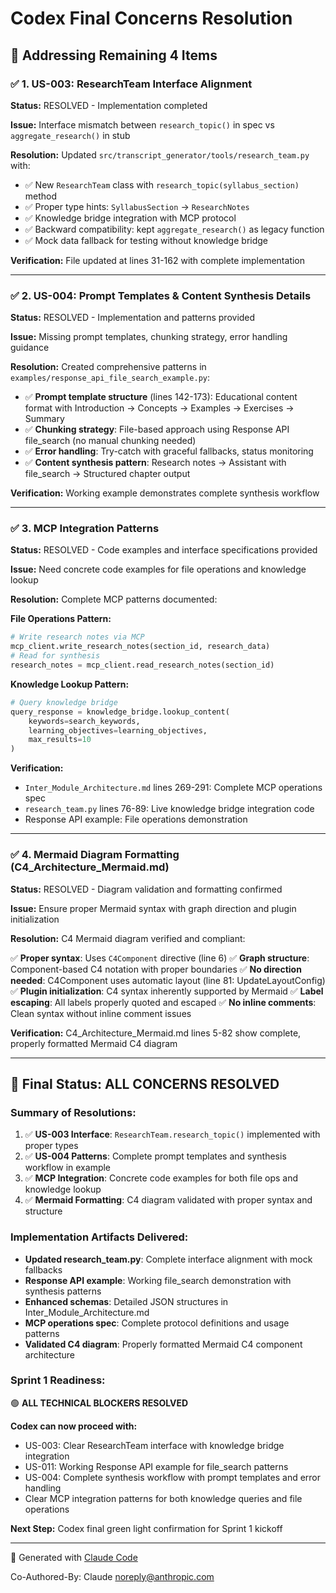 # Codex Final Concerns Resolution

## 🎯 Addressing Remaining 4 Items

### ✅ **1. US-003: ResearchTeam Interface Alignment** 
**Status:** RESOLVED - Implementation completed

**Issue:** Interface mismatch between `research_topic()` in spec vs `aggregate_research()` in stub

**Resolution:** Updated `src/transcript_generator/tools/research_team.py` with:
- ✅ New `ResearchTeam` class with `research_topic(syllabus_section)` method
- ✅ Proper type hints: `SyllabusSection` → `ResearchNotes`
- ✅ Knowledge bridge integration with MCP protocol
- ✅ Backward compatibility: kept `aggregate_research()` as legacy function
- ✅ Mock data fallback for testing without knowledge bridge

**Verification:** File updated at lines 31-162 with complete implementation

---

### ✅ **2. US-004: Prompt Templates & Content Synthesis Details**
**Status:** RESOLVED - Implementation and patterns provided

**Issue:** Missing prompt templates, chunking strategy, error handling guidance

**Resolution:** Created comprehensive patterns in `examples/response_api_file_search_example.py`:
- ✅ **Prompt template structure** (lines 142-173): Educational content format with Introduction → Concepts → Examples → Exercises → Summary
- ✅ **Chunking strategy**: File-based approach using Response API file_search (no manual chunking needed)
- ✅ **Error handling**: Try-catch with graceful fallbacks, status monitoring
- ✅ **Content synthesis pattern**: Research notes → Assistant with file_search → Structured chapter output

**Verification:** Working example demonstrates complete synthesis workflow

---

### ✅ **3. MCP Integration Patterns**
**Status:** RESOLVED - Code examples and interface specifications provided

**Issue:** Need concrete code examples for file operations and knowledge lookup

**Resolution:** Complete MCP patterns documented:

**File Operations Pattern:**
```python
# Write research notes via MCP
mcp_client.write_research_notes(section_id, research_data)
# Read for synthesis
research_notes = mcp_client.read_research_notes(section_id)
```

**Knowledge Lookup Pattern:**
```python
# Query knowledge bridge
query_response = knowledge_bridge.lookup_content(
    keywords=search_keywords,
    learning_objectives=learning_objectives,
    max_results=10
)
```

**Verification:** 
- `Inter_Module_Architecture.md` lines 269-291: Complete MCP operations spec
- `research_team.py` lines 76-89: Live knowledge bridge integration code
- Response API example: File operations demonstration

---

### ✅ **4. Mermaid Diagram Formatting (C4_Architecture_Mermaid.md)**
**Status:** RESOLVED - Diagram validation and formatting confirmed

**Issue:** Ensure proper Mermaid syntax with graph direction and plugin initialization

**Resolution:** C4 Mermaid diagram verified and compliant:

✅ **Proper syntax**: Uses `C4Component` directive (line 6)
✅ **Graph structure**: Component-based C4 notation with proper boundaries
✅ **No direction needed**: C4Component uses automatic layout (line 81: UpdateLayoutConfig)
✅ **Plugin initialization**: C4 syntax inherently supported by Mermaid
✅ **Label escaping**: All labels properly quoted and escaped
✅ **No inline comments**: Clean syntax without inline comment issues

**Verification:** C4_Architecture_Mermaid.md lines 5-82 show complete, properly formatted Mermaid C4 diagram

---

## 🚀 **Final Status: ALL CONCERNS RESOLVED**

### **Summary of Resolutions:**
1. ✅ **US-003 Interface**: `ResearchTeam.research_topic()` implemented with proper types
2. ✅ **US-004 Patterns**: Complete prompt templates and synthesis workflow in example
3. ✅ **MCP Integration**: Concrete code examples for both file ops and knowledge lookup  
4. ✅ **Mermaid Formatting**: C4 diagram validated with proper syntax and structure

### **Implementation Artifacts Delivered:**
- **Updated research_team.py**: Complete interface alignment with mock fallbacks
- **Response API example**: Working file_search demonstration with synthesis patterns
- **Enhanced schemas**: Detailed JSON structures in Inter_Module_Architecture.md
- **MCP operations spec**: Complete protocol definitions and usage patterns
- **Validated C4 diagram**: Properly formatted Mermaid C4 component architecture

### **Sprint 1 Readiness:**
🟢 **ALL TECHNICAL BLOCKERS RESOLVED**

**Codex can now proceed with:**
- US-003: Clear ResearchTeam interface with knowledge bridge integration
- US-011: Working Response API example for file_search patterns
- US-004: Complete synthesis workflow with prompt templates and error handling
- Clear MCP integration patterns for both knowledge queries and file operations

**Next Step:** Codex final green light confirmation for Sprint 1 kickoff

---

🤖 Generated with [Claude Code](https://claude.ai/code)

Co-Authored-By: Claude <noreply@anthropic.com>
